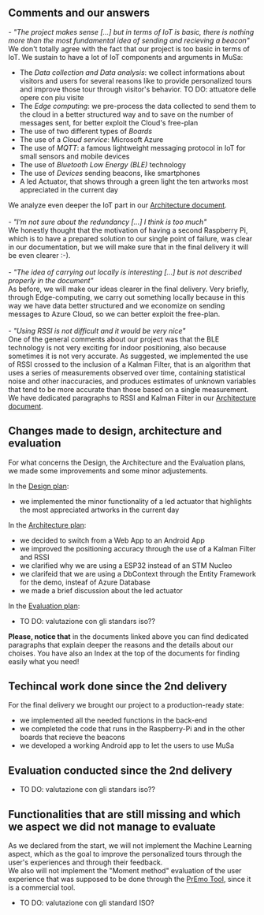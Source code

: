 ## Comments and our answers

*- "The project makes sense [...] but in terms of IoT is basic, there is nothing more than the most fundamental idea of sending and recieving a beacon"* <br>
We don't totally agree with the fact that our project is too basic in terms of IoT. We sustain to have a lot of IoT components and arguments in MuSa:
- The *Data collection and Data analysis*: we collect informations about visitors and users for several reasons like to provide personalized tours and improve those tour through visitor's behavior. TO DO: attuatore delle opere con piu visite
- The *Edge computing*: we pre-process the data collected to send them to the cloud in a better structured way and to save on the number of messages sent, for better exploit the Cloud's free-plan
- The use of two different types of *Boards*
- The use of a *Cloud service*: Microsoft Azure
- The use of *MQTT*: a famous lightweight messaging protocol in IoT for small sensors and mobile devices
- The use of *Bluetooth Low Energy (BLE)* technology
- The use of *Devices* sending beacons, like smartphones
- A led Actuator, that shows through a green light the ten artworks most appreciated in the current day

We analyze even deeper the IoT part in our [Architecture document](docs/Architecture.md).
<br>
<br>
*- "I'm not sure about the redundancy [...] I think is too much"* <br>
We honestly thought that the motivation of having a second Raspberry Pi, which is to have a prepared solution to our single point of failure, was clear in our documentation, but we will make sure that in the final delivery it will be even clearer :-).
<br>
<br>
*- "The idea of carrying out locally is interesting [...] but is not described properly in the document"* <br>As before, we will make our ideas clearer in the final delivery. Very briefly, through Edge-computing, we carry out something locally because in this way we have data better structured and we economize on sending messages to Azure Cloud, so we can better exploit the free-plan. 
<br>
<br>
*- "Using RSSI is not difficult and it would be very nice"*<br>
One of the general comments about our project was that the BLE technology is not very exciting for indoor positioning, also because sometimes it is not very accurate. As suggested, we implemented the use of RSSI crossed to the inclusion of a Kalman Filter, that is an algorithm that uses a series of measurements observed over time, containing statistical noise and other inaccuracies, and produces estimates of unknown variables that tend to be more accurate than those based on a single measurement. We have dedicated paragraphs to RSSI and Kalman Filter in our [Architecture document](docs/Architecture.md).
<br>

## Changes made to design, architecture and evaluation
For what concerns the Design, the Architecture and the Evaluation plans, we made some improvements and some minor adjustements.

In the [Design plan](docs/Design.md):
- we implemented the minor functionality of a led actuator that highlights the most appreciated artworks in the current day

In the [Architecture plan](docs/Architecture.md):
- we decided to switch from a Web App to an Android App
- we improved the positioning accuracy through the use of a Kalman Filter and RSSI
- we clarified why we are using a ESP32 instead of an STM Nucleo
- we clarifeid that we are using a DbContext through the Entity Framework for the demo, insteaf of Azure Database
- we made a brief discussion about the led actuator

In the [Evaluation plan](docs/Evaluation.md):
- TO DO: valutazione con gli standars iso??

**Please, notice that** in the documents linked above you can find dedicated paragraphs that explain deeper the reasons and the details about our choises. You have also an Index at the top of the documents for finding easily what you need!

## Techincal work done since the 2nd delivery
For the final delivery we brought our project to a production-ready state:
- we implemented all the needed functions in the back-end 
- we completed the code that runs in the Raspberry-Pi and in the other boards that recieve the beacons
- we developed a working Android app to let the users to use MuSa

## Evaluation conducted since the 2nd delivery 
- TO DO: valutazione con gli standars iso??

## Functionalities that are still missing and which we aspect we did not manage to evaluate
As we declared from the start, we will not implement the Machine Learning aspect, which as the goal to improve the personalized tours through the user's experiences and through their feedback. <br/> 
We also will not implement the "Moment method" evaluation of the user experience that was supposed to be done through the [PrEmo Tool](https://www.premotool.com/), since it is a commercial tool.
- TO DO: valutazione con gli standard ISO?